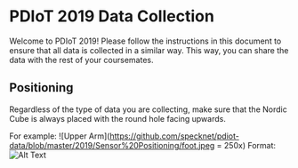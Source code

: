 # PDIoT 2019 Data Collection

Welcome to PDIoT 2019! Please follow the instructions in this document to ensure that all data is collected in a similar way. 
This way, you can share the data with the rest of your coursemates. 

## Positioning
Regardless of the type of data you are collecting, make sure that the Nordic Cube is always placed with the round hole facing upwards.

For example:
![Upper Arm](https://github.com/specknet/pdiot-data/blob/master/2019/Sensor%20Positioning/foot.jpeg = 250x)
Format: ![Alt Text](url)

